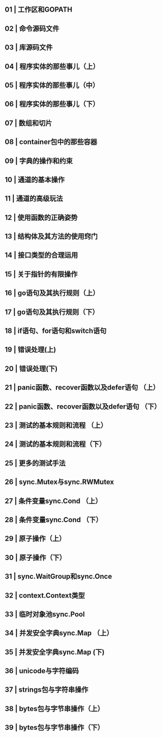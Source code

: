 ## 01 | 工作区和GOPATH
## 02 | 命令源码文件
## 03 | 库源码文件
## 04 | 程序实体的那些事儿（上）
## 05 | 程序实体的那些事儿（中）
## 06 | 程序实体的那些事儿（下）
## 07 | 数组和切片
## 08 | container包中的那些容器
## 09 | 字典的操作和约束
## 10 | 通道的基本操作
## 11 | 通道的高级玩法
## 12 | 使用函数的正确姿势
## 13 | 结构体及其方法的使用窍门
## 14 | 接口类型的合理运用
## 15 | 关于指针的有限操作
## 16 | go语句及其执行规则（上）
## 17 | go语句及其执行规则（下）
## 18 | if语句、for语句和switch语句
## 19 | 错误处理(上)
## 20 | 错误处理(下)
## 21 | panic函数、recover函数以及defer语句 （上）
## 22 | panic函数、recover函数以及defer语句 （下）
## 23 | 测试的基本规则和流程 （上）
## 24 | 测试的基本规则和流程（下）
## 25 | 更多的测试手法
## 26 | sync.Mutex与sync.RWMutex
## 27 | 条件变量sync.Cond （上）
## 28 | 条件变量sync.Cond （下）
## 29 | 原子操作（上）
## 30 | 原子操作（下）
## 31 | sync.WaitGroup和sync.Once
## 32 | context.Context类型
## 33 | 临时对象池sync.Pool
## 34 | 并发安全字典sync.Map （上）
## 35 | 并发安全字典sync.Map (下)
## 36 | unicode与字符编码
## 37 | strings包与字符串操作
## 38 | bytes包与字节串操作（上）
## 39 | bytes包与字节串操作（下）
